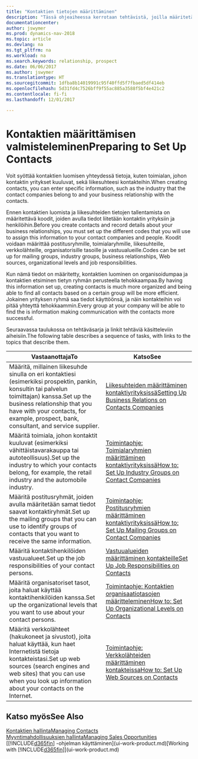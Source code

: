 ```yaml
---
title: "Kontaktien tietojen määrittäminen"
description: "Tässä ohjeaiheessa kerrotaan tehtävistä, joilla määritetään tietoja ja koodeja, kuten toimialaryhmiä ja liikesuhteita, ennen kontaktien määrittämistä."
documentationcenter: 
author: jswymer
ms.prod: dynamics-nav-2018
ms.topic: article
ms.devlang: na
ms.tgt_pltfrm: na
ms.workload: na
ms.search.keywords: relationship, prospect
ms.date: 06/06/2017
ms.author: jswymer
ms.translationtype: HT
ms.sourcegitcommit: 1dfba8b14019991c95f40ffd5f7fbaed5df414eb
ms.openlocfilehash: 5d31fd4c7526bff9f55ac885a3588f5bf4e421c2
ms.contentlocale: fi-fi
ms.lasthandoff: 12/01/2017

---
```

# <a name="preparing-to-set-up-contacts"></a><span data-ttu-id="d2b69-103">Kontaktien määrittämisen valmisteleminen</span><span class="sxs-lookup"><span data-stu-id="d2b69-103">Preparing to Set Up Contacts</span></span>
<span data-ttu-id="d2b69-104">Voit syöttää kontaktien luomisen yhteydessä tietoja, kuten toimialan, johon kontaktin yritykset kuuluvat, sekä liikesuhteesi kontakteihin.</span><span class="sxs-lookup"><span data-stu-id="d2b69-104">When creating contacts, you can enter specific information, such as the industry that the contact companies belong to and your business relationship with the contacts.</span></span>

<span data-ttu-id="d2b69-105">Ennen kontaktien luomista ja liikesuhteiden tietojen tallentamista on määritettävä koodit, joiden avulla tiedot liitetään kontaktin yrityksiin ja henkilöihin.</span><span class="sxs-lookup"><span data-stu-id="d2b69-105">Before you create contacts and record details about your business relationships, you must set up the different codes that you will use to assign this information to your contact companies and people.</span></span> <span data-ttu-id="d2b69-106">Koodit voidaan määrittää postitusryhmille, toimialaryhmille, liikesuhteille, verkkolähteille, organisatorisille tasoille ja vastuualueille.</span><span class="sxs-lookup"><span data-stu-id="d2b69-106">Codes can be set up for mailing groups, industry groups, business relationships, Web sources, organizational levels and job responsibilities.</span></span>

<span data-ttu-id="d2b69-107">Kun nämä tiedot on määritetty, kontaktien luominen on organisoidumpaa ja kontaktien etsiminen tietyn ryhmän perusteella tehokkaampaa.</span><span class="sxs-lookup"><span data-stu-id="d2b69-107">By having this information set up, creating contacts is much more organized and being able to find all contacts based on a certain group will be more efficient.</span></span> <span data-ttu-id="d2b69-108">Jokainen yrityksen ryhmä saa tiedot käyttöönsä, ja näin kontakteihin voi pitää yhteyttä tehokkaammin.</span><span class="sxs-lookup"><span data-stu-id="d2b69-108">Every group at your company will be able to find the is information making communication with the contacts more successful.</span></span>

<span data-ttu-id="d2b69-109">Seuraavassa taulukossa on tehtäväsarja ja linkit tehtäviä käsitteleviin aiheisiin.</span><span class="sxs-lookup"><span data-stu-id="d2b69-109">The following table describes a sequence of tasks, with links to the topics that describe them.</span></span> 

| <span data-ttu-id="d2b69-110">Vastaanottaja</span><span class="sxs-lookup"><span data-stu-id="d2b69-110">To</span></span> | <span data-ttu-id="d2b69-111">Katso</span><span class="sxs-lookup"><span data-stu-id="d2b69-111">See</span></span> |
| --- | --- |
| <span data-ttu-id="d2b69-112">Määritä, millainen liikesuhde sinulla on eri kontaktiesi (esimerkiksi prospektin, pankin, konsultin tai palvelun toimittajan) kanssa.</span><span class="sxs-lookup"><span data-stu-id="d2b69-112">Set up the business relationship that you have with your contacts, for example, prospect, bank, consultant, and service supplier.</span></span> |[<span data-ttu-id="d2b69-113">Liikesuhteiden määrittäminen kontaktiyrityksissä</span><span class="sxs-lookup"><span data-stu-id="d2b69-113">Setting Up Business Relations on Contacts Companies</span></span>](marketing-business-relations.md) |
| <span data-ttu-id="d2b69-114">Määritä toimiala, johon kontaktit kuuluvat (esimerkiksi vähittäistavarakauppa tai autoteollisuus).</span><span class="sxs-lookup"><span data-stu-id="d2b69-114">Set up the industry to which your contacts belong, for example, the retail industry and the automobile industry.</span></span> |[<span data-ttu-id="d2b69-115">Toimintaohje: Toimialaryhmien määrittäminen kontaktiyrityksissä</span><span class="sxs-lookup"><span data-stu-id="d2b69-115">How to: Set Up Industry Groups on Contact Companies</span></span>](marketing-industry-groups.md) |
| <span data-ttu-id="d2b69-116">Määritä postitusryhmät, joiden avulla määritetään samat tiedot saavat kontaktiryhmät.</span><span class="sxs-lookup"><span data-stu-id="d2b69-116">Set up the mailing groups that you can use to identify groups of contacts that you want to receive the same information.</span></span> |[<span data-ttu-id="d2b69-117">Toimintaohje: Postitusryhmien määrittäminen kontaktiyrityksissä</span><span class="sxs-lookup"><span data-stu-id="d2b69-117">How to: Set Up Mailing Groups on Contact Companies</span></span>](marketing-mailing-groups.md) |
| <span data-ttu-id="d2b69-118">Määritä kontaktihenkilöiden vastuualueet.</span><span class="sxs-lookup"><span data-stu-id="d2b69-118">Set up the job responsibilities of your contact persons.</span></span> |[<span data-ttu-id="d2b69-119">Vastuualueiden määrittäminen kontakteille</span><span class="sxs-lookup"><span data-stu-id="d2b69-119">Set Up Job Responsibilities on Contacts</span></span>](marketing-job-responsibilities.md) |
| <span data-ttu-id="d2b69-120">Määritä organisatoriset tasot, joita haluat käyttää kontaktihenkilöiden kanssa.</span><span class="sxs-lookup"><span data-stu-id="d2b69-120">Set up the organizational levels that you want to use about your contact persons.</span></span> |[<span data-ttu-id="d2b69-121">Toimintaohje: Kontaktien organisaatiotasojen määritteleminen</span><span class="sxs-lookup"><span data-stu-id="d2b69-121">How to: Set Up Organizational Levels on Contacts</span></span>](marketing-organizational-levels.md) |
| <span data-ttu-id="d2b69-122">Määritä verkkolähteet (hakukoneet ja sivustot), joita haluat käyttää, kun haet Internetistä tietoja kontakteistasi.</span><span class="sxs-lookup"><span data-stu-id="d2b69-122">Set up web sources (search engines and web sites) that you can use when you look up information about your contacts on the Internet.</span></span> |[<span data-ttu-id="d2b69-123">Toimintaohje: Verkkolähteiden määrittäminen kontakteissa</span><span class="sxs-lookup"><span data-stu-id="d2b69-123">How to: Set Up Web Sources on Contacts</span></span>](marketing-web-sources.md) |

## <a name="see-also"></a><span data-ttu-id="d2b69-124">Katso myös</span><span class="sxs-lookup"><span data-stu-id="d2b69-124">See Also</span></span>
[<span data-ttu-id="d2b69-125">Kontaktien hallinta</span><span class="sxs-lookup"><span data-stu-id="d2b69-125">Managing Contacts</span></span>](marketing-contacts.md)  
[<span data-ttu-id="d2b69-126">Myyntimahdollisuuksien hallinta</span><span class="sxs-lookup"><span data-stu-id="d2b69-126">Managing Sales Opportunities</span></span>](marketing-manage-sales-opportunities.md)  
<span data-ttu-id="d2b69-127">[[!INCLUDE[d365fin](includes/d365fin_md.md)] -ohjelman käyttäminen](ui-work-product.md)</span><span class="sxs-lookup"><span data-stu-id="d2b69-127">[Working with [!INCLUDE[d365fin](includes/d365fin_md.md)]](ui-work-product.md)</span></span>

